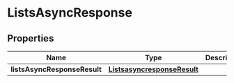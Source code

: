 # ListsAsyncResponse

## Properties
Name | Type | Description | Notes
------------ | ------------- | ------------- | -------------
**listsAsyncResponseResult** | [**ListsasyncresponseResult**](ListsasyncresponseResult.md) |  |  [optional]
